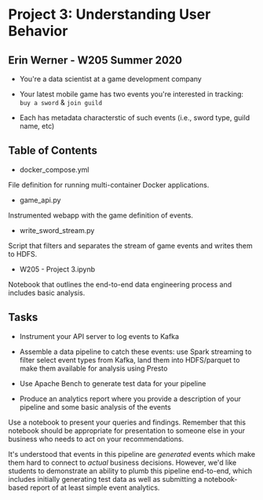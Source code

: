 # Project 3: Understanding User Behavior

## Erin Werner - W205 Summer 2020

- You're a data scientist at a game development company  

- Your latest mobile game has two events you're interested in tracking: `buy a
  sword` & `join guild`

- Each has metadata characterstic of such events (i.e., sword type, guild name,
  etc)

## Table of Contents

- docker_compose.yml

File definition for running multi-container Docker applications.

- game_api.py

Instrumented webapp with the game definition of events.

- write_sword_stream.py

Script that filters and separates the stream of game events and writes them to HDFS.

- W205 - Project 3.ipynb

Notebook that outlines the end-to-end data engineering process and includes basic analysis.

## Tasks

- Instrument your API server to log events to Kafka

- Assemble a data pipeline to catch these events: use Spark streaming to filter
  select event types from Kafka, land them into HDFS/parquet to make them
  available for analysis using Presto

- Use Apache Bench to generate test data for your pipeline

- Produce an analytics report where you provide a description of your pipeline
  and some basic analysis of the events

Use a notebook to present your queries and findings. Remember that this
notebook should be appropriate for presentation to someone else in your
business who needs to act on your recommendations.

It's understood that events in this pipeline are _generated_ events which make
them hard to connect to _actual_ business decisions.  However, we'd like
students to demonstrate an ability to plumb this pipeline end-to-end, which
includes initially generating test data as well as submitting a notebook-based
report of at least simple event analytics.
